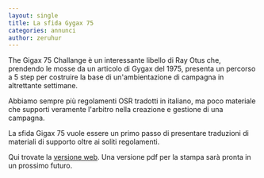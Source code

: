 ```yaml
---
layout: single
title: La sfida Gygax 75
categories: annunci
author: zeruhur
---
```


The Gigax 75 Challange è un interessante libello di Ray Otus che, prendendo le mosse da un articolo di Gygax del 1975, presenta un percorso a 5 step per costruire la base di un'ambientazione di campagna in altrettante settimane.

Abbiamo sempre più regolamenti OSR tradotti in italiano, ma poco materiale che supporti veramente l'arbitro nella creazione e gestione di una campagna.

La sfida Gigax 75 vuole essere un primo passo di presentare traduzioni di materiali di supporto oltre ai soliti regolamenti.

Qui trovate la [versione web](https://italian-translation-alliance.github.io/la-sfida-gygax-75/). Una versione pdf per la stampa sarà pronta in un prossimo futuro.